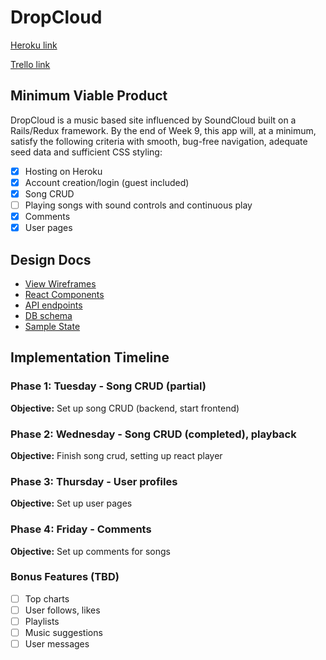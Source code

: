 # DropCloud

[Heroku link][heroku]

[Trello link][trello]

[heroku]: https://thisisdropcloud.herokuapp.com/
[trello]: https://trello.com/b/HZxZWNIR/dropcloud

## Minimum Viable Product

DropCloud is a music based site influenced by SoundCloud built on a Rails/Redux framework. By the end of Week 9, this app will, at a minimum, satisfy the
following criteria with smooth, bug-free navigation, adequate seed data and
sufficient CSS styling:

- [x] Hosting on Heroku
- [x] Account creation/login (guest included)
- [X] Song CRUD
- [ ] Playing songs with sound controls and continuous play
- [x] Comments
- [x] User pages

## Design Docs
* [View Wireframes][wireframes]
* [React Components][components]
* [API endpoints][api-endpoints]
* [DB schema][schema]
* [Sample State][sample-state]

[wireframes]: wireframes
[components]: component-hierarchy.md
[sample-state]: sample-state.md
[api-endpoints]: api-endpoints.md
[schema]: schema.md

## Implementation Timeline

### Phase 1: Tuesday - Song CRUD (partial)

**Objective:** Set up song CRUD (backend, start frontend)

### Phase 2: Wednesday - Song CRUD (completed), playback
**Objective:** Finish song crud, setting up react player

### Phase 3: Thursday - User profiles
**Objective:** Set up user pages

### Phase 4: Friday - Comments
**Objective:** Set up comments for songs


### Bonus Features (TBD)
- [ ] Top charts
- [ ] User follows, likes
- [ ] Playlists
- [ ] Music suggestions
- [ ] User messages
